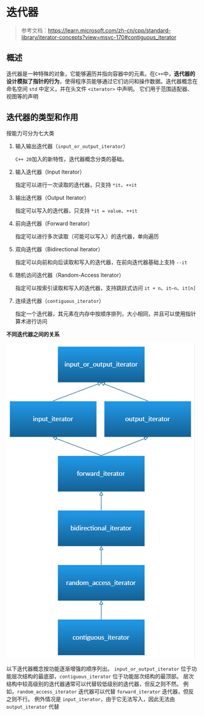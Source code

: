 # 迭代器

> 参考文档：<https://learn.microsoft.com/zh-cn/cpp/standard-library/iterator-concepts?view=msvc-170#contiguous_iterator>

## 概述

迭代器是一种特殊的对象，它能够遍历并指向容器中的元素。在`C++`中，**迭代器的设计模拟了指针的行为**，使得程序员能够通过它们访问和操作数据。迭代器概念在命名空间 `std` 中定义，并在头文件 `<iterator>` 中声明。 它们用于范围适配器、视图等的声明

## 迭代器的类型和作用

按能力可分为七大类

1. 输入输出迭代器（`input_or_output_iterator`）

    `C++ 20`加入的新特性，迭代器概念分类的基础。

2. 输入迭代器（Input Iterator）

     指定可以进行一次读取的迭代器，只支持 `*it`、`++it`

3. 输出迭代器（Output Iterator）

    指定可以写入的迭代器，只支持 `*it = value`、`++it`

4. 前向迭代器（Forward Iterator）

    指定可以进行多次读取（可能可以写入）的迭代器，单向遍历

5. 双向迭代器（Bidirectional Iterator）

    指定可以向前和向后读取和写入的迭代器，在前向迭代器基础上支持 `--it`

6. 随机访问迭代器（Random-Access Iterator）

    指定可以按索引读取和写入的迭代器，支持跳跃式访问 `it + n`、`it–n`、`it[n]`

7. 连续迭代器（`contiguous_iterator`）

    指定一个迭代器，其元素在内存中按顺序排列，大小相同，并且可以使用指针算术进行访问

**不同迭代器之间的关系**

![不同迭代器关系](./img/不同迭代器关系.png)

以下迭代器概念按功能逐渐增强的顺序列出。 `input_or_output_iterator` 位于功能层次结构的最底部，`contiguous_iterator` 位于功能层次结构的最顶部。 层次结构中较高级别的迭代器通常可以代替较低级别的迭代器，但反之则不然。 例如，`random_access_iterator` 迭代器可以代替 `forward_iterator` 迭代器，但反之则不行。 例外情况是 `input_iterator`，由于它无法写入，因此无法由 `output_iterator` 代替
